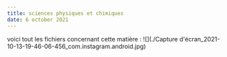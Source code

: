 ```yaml
---
title: sciences physiques et chimiques
date: 6 october 2021
---
```

voici tout les fichiers concernant cette matière :
![](./Capture d'écran_2021-10-13-19-46-06-456_com.instagram.android.jpg)
